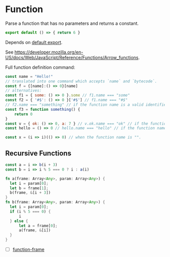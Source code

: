 # Function

Parse a function that has no parameters and returns a constant.

```js
export default () => { return 6 }
```

Depends on [default export](./2110-default-export.md).

See https://developer.mozilla.org/en-US/docs/Web/JavaScript/Reference/Functions/Arrow_functions.

Full function definition command:

```js
const name = "Hello!"
// translated into one command which accepts `name` and `bytecode`.
const f = {[name]:() => 0}[name]
// alternatives:
const f1 = { some: () => 0 }.some // f1.name === "some"
const f2 = { '#$': () => 0 }['#$'] // f1.name === "#$"
// f2.name === "something" // if the function name is a valid identifier
const f3 = function something() {
    return 0
}
const v = { ok: () => 0, a: 7 } // v.ok.name === "ok" // if the function name matches the property name
const hello = () => 0 // hello.name === "hello" // if the function name is the same as a variable name

const x = (i => i)(() => 0) // when the function name is "".
```

## Recursive Functions

```js
const a = i => b(i + 3)
const b = i => i % 5 === 0 ? i : a(i)
```

```rust
fn a(frame: Array<Any>, param: Array<Any>) {
  let i = param[0];
  let b = frame[1];
  b(frame, &[i + 3])
}
fn b(frame: Array<Any>, param: Array<Any>) {
  let i = param[0];
  if (i % 5 === 0) {
      i
  } else {
      let a = frame[0];
      a(frame, &[i])
  }
}
```

- [ ] [function-frame](./3111-function-frame.md)